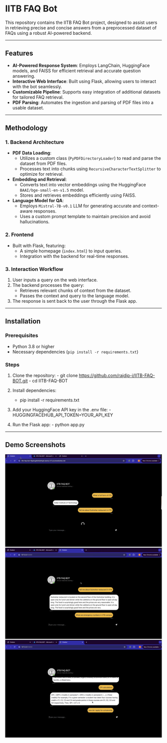 # IITB FAQ Bot

This repository contains the IITB FAQ Bot project, designed to assist users in retrieving precise and concise answers from a preprocessed dataset of FAQs using a robust AI-powered backend.

---

## Features
- **AI-Powered Response System**: Employs LangChain, HuggingFace models, and FAISS for efficient retrieval and accurate question answering.
- **Interactive Web Interface**: Built using Flask, allowing users to interact with the bot seamlessly.
- **Customizable Pipeline**: Supports easy integration of additional datasets for tailored FAQ retrieval.
- **PDF Parsing**: Automates the ingestion and parsing of PDF files into a usable dataset.

---

## Methodology

### 1. **Backend Architecture**
- **PDF Data Loading**: 
  - Utilizes a custom class (`PyPDFDirectoryLoader`) to read and parse the dataset from PDF files.
  - Processes text into chunks using `RecursiveCharacterTextSplitter` to optimize for retrieval.
- **Embedding and Retrieval**: 
  - Converts text into vector embeddings using the HuggingFace `BAAI/bge-small-en-v1.5` model.
  - Stores and retrieves embeddings efficiently using FAISS.
- **Language Model for QA**: 
  - Employs `Mistral-7B-v0.1` LLM for generating accurate and context-aware responses.
  - Uses a custom prompt template to maintain precision and avoid hallucinations.

### 2. **Frontend**
- Built with Flask, featuring:
  - A simple homepage (`index.html`) to input queries.
  - Integration with the backend for real-time responses.

### 3. **Interaction Workflow**
1. User inputs a query on the web interface.
2. The backend processes the query:
   - Retrieves relevant chunks of context from the dataset.
   - Passes the context and query to the language model.
3. The response is sent back to the user through the Flask app.

---

## Installation

### Prerequisites
- Python 3.8 or higher
- Necessary dependencies (`pip install -r requirements.txt`)

### Steps
1. Clone the repository:
       - git clone https://github.com/rajdip-i/IITB-FAQ-BOT.git
       - cd IITB-FAQ-BOT
2. Install dependencies:
      - pip install -r requirements.txt

3. Add your HuggingFace API key in the .env file:
       - HUGGINGFACEHUB_API_TOKEN=YOUR_API_KEY

4. Run the Flask app:
       - python app.py

---
## Demo Screenshots

![Demo Screenshot](static/1.png "Demo of the FAQ Bot")
![Demo Screenshot](static/2.png "Demo of the FAQ Bot")
![Demo Screenshot](static/3.png "Demo of the FAQ Bot")

